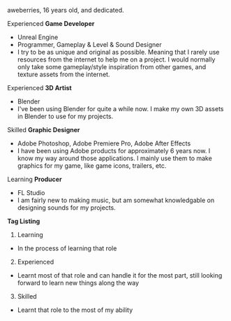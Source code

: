 aweberries, 16 years old, and dedicated.

Experienced **Game Developer**
- Unreal Engine
- Programmer, Gameplay & Level & Sound Designer
- I try to be as unique and original as possible. Meaning that I rarely use resources from the internet to help me on a project. I would normally only take some gameplay/style inspiration from other games, and texture assets from the internet.

Experienced **3D Artist**
- Blender
- I've been using Blender for quite a while now. I make my own 3D assets in Blender to use for my projects.

Skilled **Graphic Designer**
- Adobe Photoshop, Adobe Premiere Pro, Adobe After Effects
- I have been using Adobe products for approximately 6 years now. I know my way around those applications. I mainly use them to make graphics for my game, like game icons, trailers, etc.

Learning **Producer**
- FL Studio
- I am fairly new to making music, but am somewhat knowledgable on designing sounds for my projects.

**Tag Listing**
1. Learning
- In the process of learning that role
2. Experienced
- Learnt most of that role and can handle it for the most part, still looking forward to learn new things along the way
3. Skilled
- Learnt that role to the most of my ability
